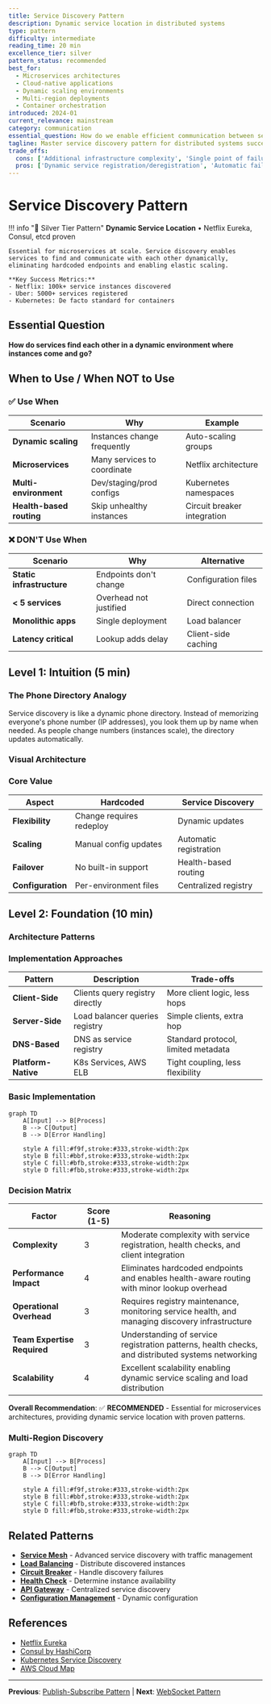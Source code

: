 ```yaml
---
title: Service Discovery Pattern
description: Dynamic service location in distributed systems
type: pattern
difficulty: intermediate
reading_time: 20 min
excellence_tier: silver
pattern_status: recommended
best_for:
  - Microservices architectures
  - Cloud-native applications
  - Dynamic scaling environments
  - Multi-region deployments
  - Container orchestration
introduced: 2024-01
current_relevance: mainstream
category: communication
essential_question: How do we enable efficient communication between services using service discovery pattern?
tagline: Master service discovery pattern for distributed systems success
trade_offs:
  cons: ['Additional infrastructure complexity', 'Single point of failure risk', 'Network overhead for lookups', 'Consistency challenges', 'Cache invalidation complexity']
  pros: ['Dynamic service registration/deregistration', 'Automatic failover and load balancing', 'No hardcoded endpoints', 'Health-aware routing', 'Service metadata support']
---
```



# Service Discovery Pattern

!!! info "🥈 Silver Tier Pattern"
    **Dynamic Service Location** • Netflix Eureka, Consul, etcd proven
    
    Essential for microservices at scale. Service discovery enables services to find and communicate with each other dynamically, eliminating hardcoded endpoints and enabling elastic scaling.
    
    **Key Success Metrics:**
    - Netflix: 100k+ service instances discovered
    - Uber: 5000+ services registered
    - Kubernetes: De facto standard for containers

## Essential Question
**How do services find each other in a dynamic environment where instances come and go?**

## When to Use / When NOT to Use

### ✅ Use When
| Scenario | Why | Example |
|----------|-----|---------|
| **Dynamic scaling** | Instances change frequently | Auto-scaling groups |
| **Microservices** | Many services to coordinate | Netflix architecture |
| **Multi-environment** | Dev/staging/prod configs | Kubernetes namespaces |
| **Health-based routing** | Skip unhealthy instances | Circuit breaker integration |

### ❌ DON'T Use When
| Scenario | Why | Alternative |
|----------|-----|-------------|
| **Static infrastructure** | Endpoints don't change | Configuration files |
| **< 5 services** | Overhead not justified | Direct connection |
| **Monolithic apps** | Single deployment | Load balancer |
| **Latency critical** | Lookup adds delay | Client-side caching |

## Level 1: Intuition (5 min)

### The Phone Directory Analogy
Service discovery is like a dynamic phone directory. Instead of memorizing everyone's phone number (IP addresses), you look them up by name when needed. As people change numbers (instances scale), the directory updates automatically.

### Visual Architecture



### Core Value
| Aspect | Hardcoded | Service Discovery |
|--------|-----------|-------------------|
| **Flexibility** | Change requires redeploy | Dynamic updates |
| **Scaling** | Manual config updates | Automatic registration |
| **Failover** | No built-in support | Health-based routing |
| **Configuration** | Per-environment files | Centralized registry |

## Level 2: Foundation (10 min)

### Architecture Patterns

### Implementation Approaches

| Pattern | Description | Trade-offs |
|---------|-------------|------------|
| **Client-Side** | Clients query registry directly | More client logic, less hops |
| **Server-Side** | Load balancer queries registry | Simple clients, extra hop |
| **DNS-Based** | DNS as service registry | Standard protocol, limited metadata |
| **Platform-Native** | K8s Services, AWS ELB | Tight coupling, less flexibility |

### Basic Implementation

```mermaid
graph TD
    A[Input] --> B[Process]
    B --> C[Output]
    B --> D[Error Handling]
    
    style A fill:#f9f,stroke:#333,stroke-width:2px
    style B fill:#bbf,stroke:#333,stroke-width:2px
    style C fill:#bfb,stroke:#333,stroke-width:2px
    style D fill:#fbb,stroke:#333,stroke-width:2px
```



### Decision Matrix

| Factor | Score (1-5) | Reasoning |
|--------|-------------|-----------|
| **Complexity** | 3 | Moderate complexity with service registration, health checks, and client integration |
| **Performance Impact** | 4 | Eliminates hardcoded endpoints and enables health-aware routing with minor lookup overhead |
| **Operational Overhead** | 3 | Requires registry maintenance, monitoring service health, and managing discovery infrastructure |
| **Team Expertise Required** | 3 | Understanding of service registration patterns, health checks, and distributed systems networking |
| **Scalability** | 4 | Excellent scalability enabling dynamic service scaling and load distribution |

**Overall Recommendation**: ✅ **RECOMMENDED** - Essential for microservices architectures, providing dynamic service location with proven patterns.

### Multi-Region Discovery

```mermaid
graph TD
    A[Input] --> B[Process]  
    B --> C[Output]
    B --> D[Error Handling]
    
    style A fill:#f9f,stroke:#333,stroke-width:2px
    style B fill:#bbf,stroke:#333,stroke-width:2px
    style C fill:#bfb,stroke:#333,stroke-width:2px
    style D fill:#fbb,stroke:#333,stroke-width:2px
```



## Related Patterns

- **[Service Mesh](service-mesh.md)** - Advanced service discovery with traffic management
- **[Load Balancing](../scaling/load-balancing.md)** - Distribute discovered instances
- **[Circuit Breaker](../resilience/circuit-breaker.md)** - Handle discovery failures
- **[Health Check](../observability/health-check.md)** - Determine instance availability
- **[API Gateway](api-gateway.md)** - Centralized service discovery
- **[Configuration Management](../architecture/configuration-management.md)** - Dynamic configuration

## References

- [Netflix Eureka](https:/github.com/Netflix/eureka/wiki/)
- [Consul by HashiCorp](https:/www.consul.io/)
- [Kubernetes Service Discovery](https:/kubernetes.io/docs/concepts/services-networking/service/)
- [AWS Cloud Map](https:/aws.amazon.com/cloud-map/)

---

**Previous**: [Publish-Subscribe Pattern](publish-subscribe.md) | **Next**: [WebSocket Pattern](websocket.md)

